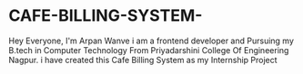 # CAFE-BILLING-SYSTEM-
Hey Everyone, I'm Arpan Wanve i am a frontend developer and Pursuing my B.tech in Computer Technology From Priyadarshini College Of Engineering Nagpur.  i have created this Cafe Billing System as my Internship Project
